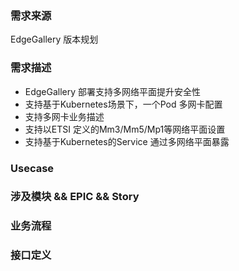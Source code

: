 ### 需求来源
EdgeGallery 版本规划


### 需求描述
- EdgeGallery 部署支持多网络平面提升安全性
- 支持基于Kubernetes场景下，一个Pod 多网卡配置
- 支持多网卡业务描述
- 支持以ETSI 定义的Mm3/Mm5/Mp1等网络平面设置
- 支持基于Kubernetes的Service 通过多网络平面暴露

### Usecase


### 涉及模块 && EPIC && Story


### 业务流程


### 接口定义